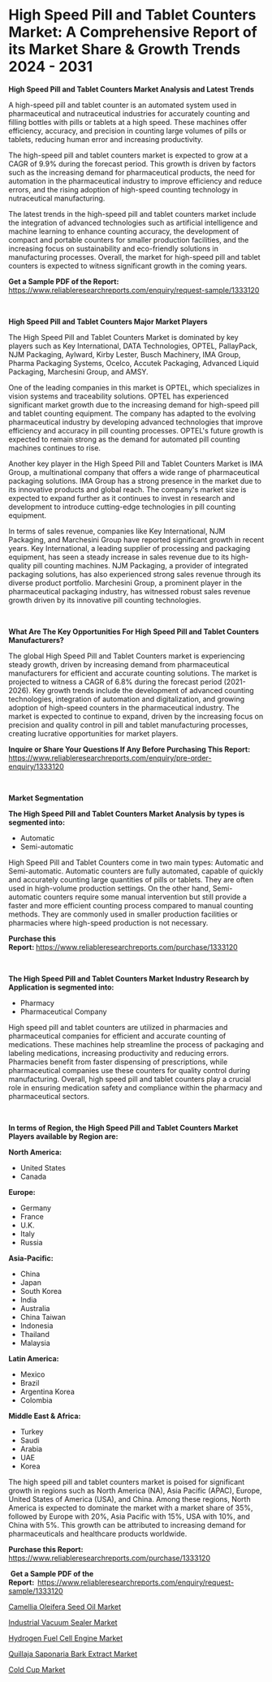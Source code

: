 <p><h1>High Speed Pill and Tablet Counters Market: A Comprehensive Report of its Market Share & Growth Trends 2024 - 2031</h1></p><p><strong>High Speed Pill and Tablet Counters Market Analysis and Latest Trends</strong></p>
<p><p>A high-speed pill and tablet counter is an automated system used in pharmaceutical and nutraceutical industries for accurately counting and filling bottles with pills or tablets at a high speed. These machines offer efficiency, accuracy, and precision in counting large volumes of pills or tablets, reducing human error and increasing productivity.</p><p>The high-speed pill and tablet counters market is expected to grow at a CAGR of 9.9% during the forecast period. This growth is driven by factors such as the increasing demand for pharmaceutical products, the need for automation in the pharmaceutical industry to improve efficiency and reduce errors, and the rising adoption of high-speed counting technology in nutraceutical manufacturing.</p><p>The latest trends in the high-speed pill and tablet counters market include the integration of advanced technologies such as artificial intelligence and machine learning to enhance counting accuracy, the development of compact and portable counters for smaller production facilities, and the increasing focus on sustainability and eco-friendly solutions in manufacturing processes. Overall, the market for high-speed pill and tablet counters is expected to witness significant growth in the coming years.</p></p>
<p><strong>Get a Sample PDF of the Report:&nbsp;</strong> <a href="https://www.reliableresearchreports.com/enquiry/request-sample/1333120">https://www.reliableresearchreports.com/enquiry/request-sample/1333120</a></p>
<p>&nbsp;</p>
<p><strong>High Speed Pill and Tablet Counters Major Market Players</strong></p>
<p><p>The High Speed Pill and Tablet Counters Market is dominated by key players such as Key International, DATA Technologies, OPTEL, PallayPack, NJM Packaging, Aylward, Kirby Lester, Busch Machinery, IMA Group, Pharma Packaging Systems, Ocelco, Accutek Packaging, Advanced Liquid Packaging, Marchesini Group, and AMSY.</p><p>One of the leading companies in this market is OPTEL, which specializes in vision systems and traceability solutions. OPTEL has experienced significant market growth due to the increasing demand for high-speed pill and tablet counting equipment. The company has adapted to the evolving pharmaceutical industry by developing advanced technologies that improve efficiency and accuracy in pill counting processes. OPTEL's future growth is expected to remain strong as the demand for automated pill counting machines continues to rise.</p><p>Another key player in the High Speed Pill and Tablet Counters Market is IMA Group, a multinational company that offers a wide range of pharmaceutical packaging solutions. IMA Group has a strong presence in the market due to its innovative products and global reach. The company's market size is expected to expand further as it continues to invest in research and development to introduce cutting-edge technologies in pill counting equipment.</p><p>In terms of sales revenue, companies like Key International, NJM Packaging, and Marchesini Group have reported significant growth in recent years. Key International, a leading supplier of processing and packaging equipment, has seen a steady increase in sales revenue due to its high-quality pill counting machines. NJM Packaging, a provider of integrated packaging solutions, has also experienced strong sales revenue through its diverse product portfolio. Marchesini Group, a prominent player in the pharmaceutical packaging industry, has witnessed robust sales revenue growth driven by its innovative pill counting technologies.</p></p>
<p>&nbsp;</p>
<p><strong>What Are The Key Opportunities For High Speed Pill and Tablet Counters Manufacturers?</strong></p>
<p><p>The global High Speed Pill and Tablet Counters market is experiencing steady growth, driven by increasing demand from pharmaceutical manufacturers for efficient and accurate counting solutions. The market is projected to witness a CAGR of 6.8% during the forecast period (2021-2026). Key growth trends include the development of advanced counting technologies, integration of automation and digitalization, and growing adoption of high-speed counters in the pharmaceutical industry. The market is expected to continue to expand, driven by the increasing focus on precision and quality control in pill and tablet manufacturing processes, creating lucrative opportunities for market players.</p></p>
<p><strong>Inquire or Share Your Questions If Any Before Purchasing This Report:</strong> <a href="https://www.reliableresearchreports.com/enquiry/pre-order-enquiry/1333120">https://www.reliableresearchreports.com/enquiry/pre-order-enquiry/1333120</a></p>
<p>&nbsp;</p>
<p><strong>Market Segmentation</strong></p>
<p><strong>The High Speed Pill and Tablet Counters Market Analysis by types is segmented into:</strong></p>
<p><ul><li>Automatic</li><li>Semi-automatic</li></ul></p>
<p><p>High Speed Pill and Tablet Counters come in two main types: Automatic and Semi-automatic. Automatic counters are fully automated, capable of quickly and accurately counting large quantities of pills or tablets. They are often used in high-volume production settings. On the other hand, Semi-automatic counters require some manual intervention but still provide a faster and more efficient counting process compared to manual counting methods. They are commonly used in smaller production facilities or pharmacies where high-speed production is not necessary.</p></p>
<p><strong>Purchase this Report:&nbsp;</strong><a href="https://www.reliableresearchreports.com/purchase/1333120">https://www.reliableresearchreports.com/purchase/1333120</a></p>
<p>&nbsp;</p>
<p><strong>The High Speed Pill and Tablet Counters Market Industry Research by Application is segmented into:</strong></p>
<p><ul><li>Pharmacy</li><li>Pharmaceutical Company</li></ul></p>
<p><p>High speed pill and tablet counters are utilized in pharmacies and pharmaceutical companies for efficient and accurate counting of medications. These machines help streamline the process of packaging and labeling medications, increasing productivity and reducing errors. Pharmacies benefit from faster dispensing of prescriptions, while pharmaceutical companies use these counters for quality control during manufacturing. Overall, high speed pill and tablet counters play a crucial role in ensuring medication safety and compliance within the pharmacy and pharmaceutical sectors.</p></p>
<p>&nbsp;</p>
<p><strong>In terms of Region, the High Speed Pill and Tablet Counters Market Players available by Region are:</strong></p>
<p>
    <p> <strong> North America: </strong>
        <ul>
            <li>United States</li>
            <li>Canada</li>
        </ul>
        </p> 
    <p> <strong> Europe: </strong>
        <ul>
            <li>Germany</li>
            <li>France</li>
            <li>U.K.</li>
            <li>Italy</li>
            <li>Russia</li>
        </ul>
        </p> 
    <p> <strong> Asia-Pacific: </strong>
        <ul>
            <li>China</li>
            <li>Japan</li>
            <li>South Korea</li>
            <li>India</li>
            <li>Australia</li>
            <li>China Taiwan</li>
            <li>Indonesia</li>
            <li>Thailand</li>
            <li>Malaysia</li>
        </ul>
        </p> 
    <p> <strong> Latin America: </strong>
        <ul>
            <li>Mexico</li>
            <li>Brazil</li>
            <li>Argentina Korea</li>
            <li>Colombia</li>
        </ul>
        </p> 
    <p> <strong> Middle East & Africa: </strong>
        <ul>
            <li>Turkey</li>
            <li>Saudi</li>
            <li>Arabia</li>
            <li>UAE</li>
            <li>Korea</li>
        </ul>
    </p>
    </p>
<p><p>The high speed pill and tablet counters market is poised for significant growth in regions such as North America (NA), Asia Pacific (APAC), Europe, United States of America (USA), and China. Among these regions, North America is expected to dominate the market with a market share of 35%, followed by Europe with 20%, Asia Pacific with 15%, USA with 10%, and China with 5%. This growth can be attributed to increasing demand for pharmaceuticals and healthcare products worldwide.</p></p>
<p><strong>Purchase this Report: </strong><a href="https://www.reliableresearchreports.com/purchase/1333120">https://www.reliableresearchreports.com/purchase/1333120</a></p>
<p>&nbsp;<strong>Get a Sample PDF of the Report:&nbsp;&nbsp;</strong><a href="https://www.reliableresearchreports.com/enquiry/request-sample/1333120">https://www.reliableresearchreports.com/enquiry/request-sample/1333120</a></p>
<p><strong></strong></p>
<p><p><a href="https://medium.com/@shanieprice69879/camellia-oleifera-seed-oil-market-share-evolution-and-market-growth-trends-2024-2031-78b9b497b686">Camellia Oleifera Seed Oil Market</a></p><p><a href="https://medium.com/@dorothybrooks53/industrial-vacuum-sealer-market-furnishes-information-on-market-share-market-trends-and-market-934e30126c2c">Industrial Vacuum Sealer Market</a></p><p><a href="https://medium.com/@dorothybrooks53/hydrogen-fuel-cell-engine-market-size-market-outlook-and-market-forecast-2024-to-2031-50281207ec58">Hydrogen Fuel Cell Engine Market</a></p><p><a href="https://medium.com/@shanieprice69879/analyzing-quillaja-saponaria-bark-extract-market-global-industry-perspective-and-forecast-2024-to-43f068643061">Quillaja Saponaria Bark Extract Market</a></p><p><a href="https://medium.com/@ameliahaleyi77567/cold-cup-market-analysis-its-cagr-market-segmentation-and-global-industry-overview-14364bcc6aa4">Cold Cup Market</a></p></p>